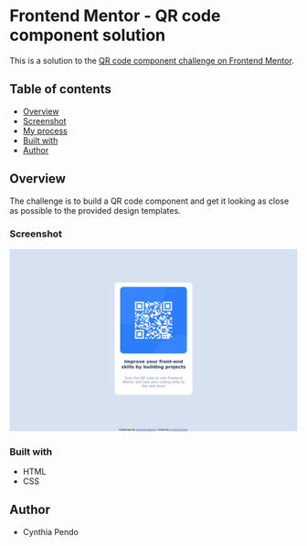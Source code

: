 # Frontend Mentor - QR code component solution

This is a solution to the [QR code component challenge on Frontend Mentor](https://www.frontendmentor.io/challenges/qr-code-component-iux_sIO_H). 

## Table of contents

- [Overview](#overview)
- [Screenshot](#screenshot)
- [My process](#my-process)
- [Built with](#built-with)
- [Author](#author)

## Overview

The challenge is to build a QR code component and get it looking as close as possible
to the provided design templates.

### Screenshot

![](./images/Screenshot.png)

### Built with

- HTML
- CSS 

## Author

- Cynthia Pendo
